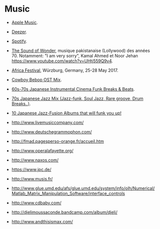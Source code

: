 # Music

 * [Apple Music](https://music.apple.com/).
 * [Deezer](http://www.deezer.com).
 * [Spotify](http://www.spotify.com).

 * [The Sound of Wonder](http://www.allmusic.com/album/the-sound-of-wonder%21-mw0000821715), musique pakistanaise (Lollywood) des années 70. Notamment: "I am very sorry", Kamal Ahmed et Noor Jehan <https://www.youtube.com/watch?v=UHtj559Q9v4>.
 * [Africa Festival](http://www.africafestival.org/en/), Würzburg, Germany, 25-28 May 2017.

 * [Cowboy Bebop OST Mix](https://www.youtube.com/watch?v=hXNWa9E9vN8).
 * [60s-70s Japanese Instrumental Cinema Funk Breaks & Beats](https://www.youtube.com/watch?v=TA9LVzuC7z4).
 * [70s Japanese Jazz Mix (Jazz-funk, Soul Jazz, Rare groove, Drum Breaks..)](https://www.youtube.com/watch?v=s-jtdKjzQaE&vl=en).

 * [10 Japanese Jazz-Fusion Albums that will funk you up!](https://www.youtube.com/watch?v=ebvpa73PEXk)

 * http://www.livemusiccompany.com/
 * http://www.deutschegrammophon.com/
 * http://fmad.pagesperso-orange.fr/accueil.htm
 * http://www.operalafayette.org/
 * http://www.naxos.com/
 * https://www.jpc.de/
 * http://www.musis.fr/
 * http://www.glue.umd.edu/afs/glue.umd.edu/system/info/olh/Numerical/Matlab_Matrix_Manipulation_Software/interface_controls
 * http://www.cdbaby.com/
 * http://djelimoussaconde.bandcamp.com/album/djeli/
 * http://www.andthisismax.com/
